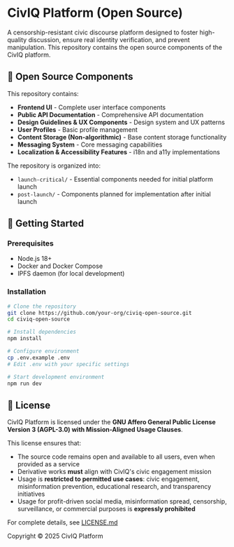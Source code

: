 # CivIQ Platform (Open Source)

A censorship-resistant civic discourse platform designed to foster high-quality discussion, ensure real identity verification, and prevent manipulation. This repository contains the open source components of the CivIQ platform.

## 🌟 Open Source Components

This repository contains:

- **Frontend UI** - Complete user interface components
- **Public API Documentation** - Comprehensive API documentation
- **Design Guidelines & UX Components** - Design system and UX patterns
- **User Profiles** - Basic profile management 
- **Content Storage (Non-algorithmic)** - Base content storage functionality
- **Messaging System** - Core messaging capabilities
- **Localization & Accessibility Features** - i18n and a11y implementations

The repository is organized into:
- `launch-critical/` - Essential components needed for initial platform launch
- `post-launch/` - Components planned for implementation after initial launch

## 🚀 Getting Started

### Prerequisites

- Node.js 18+
- Docker and Docker Compose
- IPFS daemon (for local development)

### Installation

```bash
# Clone the repository
git clone https://github.com/your-org/civiq-open-source.git
cd civiq-open-source

# Install dependencies
npm install

# Configure environment
cp .env.example .env
# Edit .env with your specific settings

# Start development environment
npm run dev
```

## 📄 License

CivIQ Platform is licensed under the **GNU Affero General Public License Version 3 (AGPL-3.0) with Mission-Aligned Usage Clauses**. 

This license ensures that:
- The source code remains open and available to all users, even when provided as a service
- Derivative works **must** align with CivIQ's civic engagement mission
- Usage is **restricted to permitted use cases**: civic engagement, misinformation prevention, educational research, and transparency initiatives
- Usage for profit-driven social media, misinformation spread, censorship, surveillance, or commercial purposes is **expressly prohibited**

For complete details, see [LICENSE.md](LICENSE.md)

Copyright © 2025 CivIQ Platform